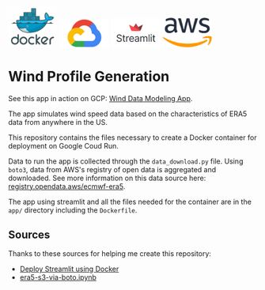 <p float="left">
  <img src="img/homepage-docker-logo.png" width="100" />
  <img src="img/Google-Cloud-Emblem.png" width="100" /> 
  <img src="img/streamlit-logo-primary-colormark-darktext.png" width="100" />
  <img src="img/1024px-Amazon_Web_Services_Logo.svg.png" width="100" />
</p>

# Wind Profile Generation

See this app in action on GCP: [Wind Data Modeling App](https://wind-profile-generation-sx5r563bta-uc.a.run.app/).

The app simulates wind speed data based on the characteristics of ERA5 
data from anywhere in the US. 

This repository contains the files necessary to create a Docker container 
for deployment on Google Coud Run.

Data to run the app is collected through the `data_download.py` file. 
Using `boto3`, data from AWS's registry of open data is aggregated and downloaded. 
See more information on this data source here: [registry.opendata.aws/ecmwf-era5](https://registry.opendata.aws/ecmwf-era5/). 

The app using streamlit and all the files needed for the container are 
in the `app/` directory including the `Dockerfile`.

## Sources

Thanks to these sources for helping me create this repository:
 * [Deploy Streamlit using Docker](https://docs.streamlit.io/knowledge-base/tutorials/deploy/docker)
 * [era5-s3-via-boto.ipynb](https://github.com/planet-os/notebooks/blob/master/aws/era5-s3-via-boto.ipynb)
